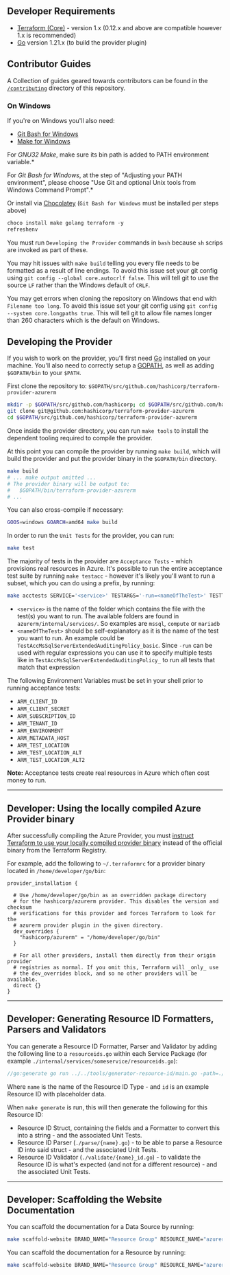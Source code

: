 ## Developer Requirements

* [Terraform (Core)](https://www.terraform.io/downloads.html) - version 1.x (0.12.x and above are compatible however 1.x is recommended)
* [Go](https://golang.org/doc/install) version 1.21.x (to build the provider plugin)

## Contributor Guides

A Collection of guides geared towards contributors can be found in the [`/contributing`](https://github.com/hashicorp/terraform-provider-azurerm/tree/main/contributing) directory of this repository.

### On Windows

If you're on Windows you'll also need:

* [Git Bash for Windows](https://git-scm.com/download/win)
* [Make for Windows](http://gnuwin32.sourceforge.net/packages/make.htm)

For *GNU32 Make*, make sure its bin path is added to PATH environment variable.*

For *Git Bash for Windows*, at the step of "Adjusting your PATH environment", please choose "Use Git and optional Unix tools from Windows Command Prompt".*

Or install via [Chocolatey](https://chocolatey.org/install) (`Git Bash for Windows` must be installed per steps above)

```powershell
choco install make golang terraform -y
refreshenv
```

You must run `Developing the Provider` commands in `bash` because `sh` scrips are invoked as part of these.

You may hit issues with `make build` telling you every file needs to be formatted as a result of line endings. To avoid this issue set your git config using `git config --global core.autocrlf false`. This will tell git to use the source `LF` rather than the Windows default of `CRLF`.

You may get errors when cloning the repository on Windows that end with `Filename too long`. To avoid this issue set your git config using `git config --system core.longpaths true`. This will tell git to allow file names longer than 260 characters which is the default on Windows.

## Developing the Provider

If you wish to work on the provider, you'll first need [Go](https://go.dev/) installed on your machine. You'll also need to correctly setup a [GOPATH](https://pkg.go.dev/cmd/go#hdr-GOPATH_environment_variable), as well as adding `$GOPATH/bin` to your `$PATH`.

First clone the repository to: `$GOPATH/src/github.com/hashicorp/terraform-provider-azurerm`

```sh
mkdir -p $GOPATH/src/github.com/hashicorp; cd $GOPATH/src/github.com/hashicorp
git clone git@github.com:hashicorp/terraform-provider-azurerm
cd $GOPATH/src/github.com/hashicorp/terraform-provider-azurerm
```

Once inside the provider directory, you can run `make tools` to install the dependent tooling required to compile the provider.

At this point you can compile the provider by running `make build`, which will build the provider and put the provider binary in the `$GOPATH/bin` directory.

```sh
make build
# ... make output omitted ...
# The provider binary will be output to:
#   $GOPATH/bin/terraform-provider-azurerm
# ...
```

You can also cross-compile if necessary:

```sh
GOOS=windows GOARCH=amd64 make build
```

In order to run the `Unit Tests` for the provider, you can run:

```sh
make test
```

The majority of tests in the provider are `Acceptance Tests` - which provisions real resources in Azure. It's possible to run the entire acceptance test suite by running `make testacc` - however it's likely you'll want to run a subset, which you can do using a prefix, by running:

```sh
make acctests SERVICE='<service>' TESTARGS='-run=<nameOfTheTest>' TESTTIMEOUT='60m'
```

* `<service>` is the name of the folder which contains the file with the test(s) you want to run. The available folders are found in `azurerm/internal/services/`. So examples are `mssql`, `compute` or `mariadb`
* `<nameOfTheTest>` should be self-explanatory as it is the name of the test you want to run. An example could be `TestAccMsSqlServerExtendedAuditingPolicy_basic`. Since `-run` can be used with regular expressions you can use it to specify multiple tests like in `TestAccMsSqlServerExtendedAuditingPolicy_` to run all tests that match that expression

The following Environment Variables must be set in your shell prior to running acceptance tests:

- `ARM_CLIENT_ID`
- `ARM_CLIENT_SECRET`
- `ARM_SUBSCRIPTION_ID`
- `ARM_TENANT_ID`
- `ARM_ENVIRONMENT`
- `ARM_METADATA_HOST`
- `ARM_TEST_LOCATION`
- `ARM_TEST_LOCATION_ALT`
- `ARM_TEST_LOCATION_ALT2`

**Note:** Acceptance tests create real resources in Azure which often cost money to run.

---

## Developer: Using the locally compiled Azure Provider binary

After successfully compiling the Azure Provider, you must [instruct Terraform to use your locally compiled provider binary](https://developer.hashicorp.com/terraform/cli/config/config-file#development-overrides-for-provider-developers) instead of the official binary from the Terraform Registry.

For example, add the following to `~/.terraformrc` for a provider binary located in `/home/developer/go/bin`:

```hcl
provider_installation {

  # Use /home/developer/go/bin as an overridden package directory
  # for the hashicorp/azurerm provider. This disables the version and checksum
  # verifications for this provider and forces Terraform to look for the
  # azurerm provider plugin in the given directory.
  dev_overrides {
    "hashicorp/azurerm" = "/home/developer/go/bin"
  }

  # For all other providers, install them directly from their origin provider
  # registries as normal. If you omit this, Terraform will _only_ use
  # the dev_overrides block, and so no other providers will be available.
  direct {}
}
```

---

## Developer: Generating Resource ID Formatters, Parsers and Validators

You can generate a Resource ID Formatter, Parser and Validator by adding the following line to a `resourceids.go` within each Service Package (for example `./internal/services/someservice/resourceids.go`):

```go
//go:generate go run ../../tools/generator-resource-id/main.go -path=./ -name=Server -id=/subscriptions/12345678-1234-9876-4563-123456789012/resourceGroups/resGroup1/providers/Microsoft.AnalysisServices/servers/Server1
```

Where `name` is the name of the Resource ID Type - and `id` is an example Resource ID with placeholder data.

When `make generate` is run, this will then generate the following for this Resource ID:

* Resource ID Struct, containing the fields and a Formatter to convert this into a string - and the associated Unit Tests.
* Resource ID Parser (`./parse/{name}.go`) - to be able to parse a Resource ID into said struct - and the associated Unit Tests.
* Resource ID Validator (`./validate/{name}_id.go`) - to validate the Resource ID is what's expected (and not for a different resource) - and the associated Unit Tests.

---

## Developer: Scaffolding the Website Documentation

You can scaffold the documentation for a Data Source by running:

```sh
make scaffold-website BRAND_NAME="Resource Group" RESOURCE_NAME="azurerm_resource_group" RESOURCE_TYPE="data"
```

You can scaffold the documentation for a Resource by running:

```sh
make scaffold-website BRAND_NAME="Resource Group" RESOURCE_NAME="azurerm_resource_group" RESOURCE_TYPE="resource" RESOURCE_ID="/subscriptions/00000000-0000-0000-0000-000000000000/resourceGroups/group1"
```
